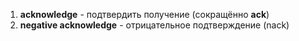 1. **acknowledge** - подтвердить получение (сокращённо **ack**)
2. **negative acknowledge** - отрицательное подтверждение (nack)